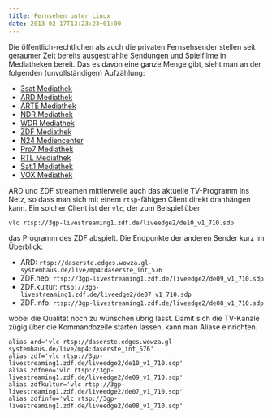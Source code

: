 ```yaml
---
title: Fernsehen unter Linux
date: 2013-02-17T13:23:23+01:00
---
```

Die öffentlich-rechtlichen als auch die privaten Fernsehsender stellen seit
geraumer Zeit bereits ausgestrahlte Sendungen und Spielfilme in Mediatheken
bereit. Das es davon eine ganze Menge gibt, sieht man an der folgenden
(unvollständigen) Aufzählung:

- [3sat Mediathek](https://www.3sat.de/)
- [ARD Mediathek](https://www.ardmediathek.de/)
- [ARTE Mediathek](http://www.arte.tv/de "ARTE Mediathek")
- [NDR Mediathek](http://www.ndr.de/mediathek/ "NDR Mediathek")
- [WDR Mediathek](http://www.wdr.de/mediathek/html/regional/index.xml)
- [ZDF Mediathek](http://www.zdf.de/ZDFmediathek)
- [N24 Mediencenter](http://www.n24.de/mediathek/ "N24 Mediathek")
- [Pro7 Mediathek](http://www.prosieben.de/video/)
- [RTL Mediathek](http://rtl-now.rtl.de/ "RTL Mediathek")
- [Sat.1 Mediathek](http://www.sat1.de/video)
- [VOX Mediathek](http://www.voxnow.de/ "VOX Mediathek")

ARD und ZDF streamen mittlerweile auch das aktuelle TV-Programm ins Netz, so
dass man sich mit einem `rtsp`-fähigen Client direkt dranhängen kann. Ein
solcher Client ist der `vlc`, der zum Beispiel über

```shell
vlc rtsp://3gp-livestreaming1.zdf.de/liveedge2/de10_v1_710.sdp
```

das Programm des ZDF abspielt. Die Endpunkte der anderen Sender kurz im
Überblick:

- ARD: `rtsp://daserste.edges.wowza.gl-systemhaus.de/live/mp4:daserste_int_576`
- ZDF.neo: `rtsp://3gp-livestreaming1.zdf.de/liveedge2/de09_v1_710.sdp`
- ZDF.kultur: `rtsp://3gp-livestreaming1.zdf.de/liveedge2/de07_v1_710.sdp`
- ZDF.info: `rtsp://3gp-livestreaming1.zdf.de/liveedge2/de08_v1_710.sdp`

wobei die Qualität noch zu wünschen übrig lässt. Damit sich die TV-Kanäle zügig
über die Kommandozeile starten lassen, kann man Aliase einrichten.

```shell
alias ard='vlc rtsp://daserste.edges.wowza.gl-systemhaus.de/live/mp4:daserste_int_576'
alias zdf='vlc rtsp://3gp-livestreaming1.zdf.de/liveedge2/de10_v1_710.sdp'
alias zdfneo='vlc rtsp://3gp-livestreaming1.zdf.de/liveedge2/de09_v1_710.sdp'
alias zdfkultur='vlc rtsp://3gp-livestreaming1.zdf.de/liveedge2/de07_v1_710.sdp'
alias zdfinfo='vlc rtsp://3gp-livestreaming1.zdf.de/liveedge2/de08_v1_710.sdp'
```
